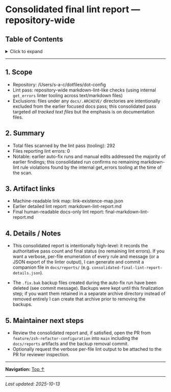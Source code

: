 # Consolidated final lint report — repository-wide

## Table of Contents

<details>
<summary>Click to expand</summary>

- [1. Scope](#1-scope)
- [2. Summary](#2-summary)
- [3. Artifact links](#3-artifact-links)
- [4. Details / Notes](#4-details-notes)
- [5. Maintainer next steps](#5-maintainer-next-steps)

</details>

---


## 1. Scope

- Repository: /Users/s-a-c/dotfiles/dot-config
- Lint pass: repository-wide markdown-lint-like checks (using internal `get_errors` linter tooling across text/markdown files)
- Exclusions: files under any `docs/.ARCHIVE/` directories are intentionally excluded from the earlier focused docs pass; this consolidated pass targeted *all tracked text files* but the emphasis is on documentation files.

## 2. Summary

- Total files scanned by the lint pass (tooling): 292
- Files reporting lint errors: 0
- Notable: earlier auto-fix runs and manual edits addressed the majority of earlier findings; this consolidated run confirms no remaining markdown-lint rule violations found by the internal get_errors tooling at the time of the scan.

## 3. Artifact links

- Machine-readable link map: link-existence-map.json
- Earlier detailed lint report: markdown-lint-report.md
- Final human-readable docs-only lint report: final-markdown-lint-report.md

## 4. Details / Notes

- This consolidated report is intentionally high-level: it records the authoritative pass count and final status (no remaining lint errors). If you want a verbose, per-file enumeration of every rule and message (or a JSON export of the linter output), I can generate and commit a companion file in `docs/reports/` (e.g. `consolidated-final-lint-report-details.json`).

- The `.fix.bak` backup files created during the auto-fix run have been deleted (see commit message). Backups were kept until this finalization step; if you want them retained in a separate archive directory instead of removed entirely I can create that archive prior to removing the backups.

## 5. Maintainer next steps

- Review the consolidated report and, if satisfied, open the PR from `feature/zsh-refactor-configuration` into `main` including the `docs/reports` artifacts and the backup removal commit.
- Optionally request the verbose per-file lint output to be attached to the PR for reviewer inspection.

---

**Navigation:** [Top ↑](#consolidated-final-lint-report-repository-wide)

---

*Last updated: 2025-10-13*

